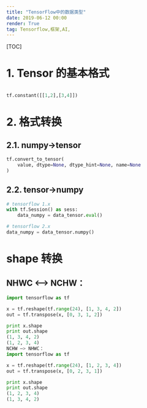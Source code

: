 ```yaml
---
title: "TensorFlow中的数据类型"
date: 2019-06-12 00:00
render: True 
tag: Tensorflow,框架,AI,
---
```


[TOC]
# 1. Tensor 的基本格式
```python

tf.constant([[1,2],[3,4]])
```


# 2. 格式转换

## 2.1. numpy->tensor
```python
tf.convert_to_tensor(
    value, dtype=None, dtype_hint=None, name=None
)
```
## 2.2. tensor->numpy

```python
# tensorflow 1.x 
with tf.Session() as sess:
    data_numpy = data_tensor.eval()

# tensorflow 2.x 
data_numpy = data_tensor.numpy()
```
# shape 转换

## NHWC <–> NCHW：
```python
import tensorflow as tf

x = tf.reshape(tf.range(24), [1, 3, 4, 2])
out = tf.transpose(x, [0, 3, 1, 2])

print x.shape
print out.shape
(1, 3, 4, 2)
(1, 2, 3, 4)
NCHW –> NHWC：
import tensorflow as tf

x = tf.reshape(tf.range(24), [1, 2, 3, 4])
out = tf.transpose(x, [0, 2, 3, 1])

print x.shape
print out.shape
(1, 2, 3, 4)
(1, 3, 4, 2)
```